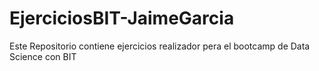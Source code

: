 # EjerciciosBIT-JaimeGarcia
Este Repositorio contiene ejercicios realizador pera el bootcamp de Data Science con BIT
